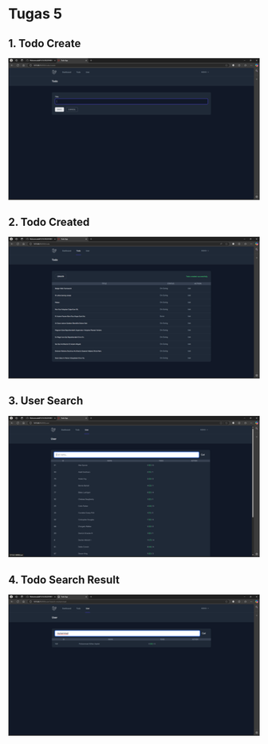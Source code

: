 # Tugas 5

## 1. Todo Create
![Alt text](screenshot/tugas5/Screenshot_20220140075.png)
## 2. Todo Created
![Alt text](screenshot/tugas5/Screenshot_20220140075%20(2).png)
## 3. User Search
![Alt text](screenshot/tugas5/Screenshot_20220140075%20(3).png)
## 4. Todo Search Result
![Alt text](screenshot/tugas5/Screenshot_20220140075%20(4).png) 
